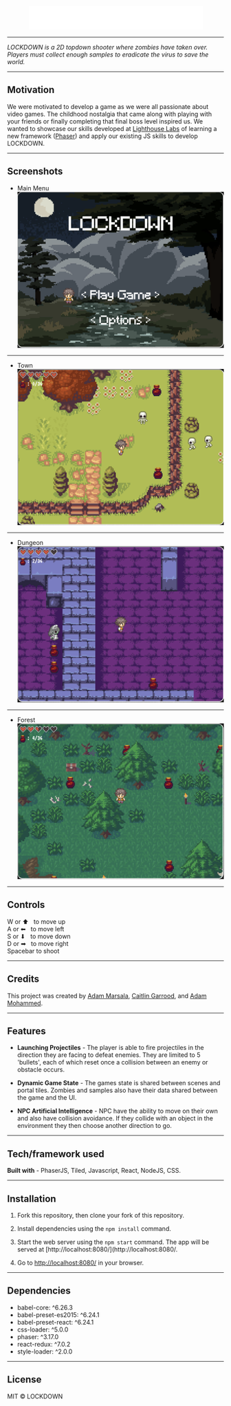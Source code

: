 <br />
<p align="center">
<img src="https://github.com/adamm13/lockdown/blob/master/src/assets/menu-images/menuname.png"/>
</p>

---

*LOCKDOWN is a 2D topdown shooter where zombies have taken over. Players must collect enough samples to eradicate the virus to save the world.*

---

## Motivation

We were motivated to develop a game as we were all passionate about video games. The childhood nostalgia that came along with playing with your friends or finally completing that final boss level inspired us. We wanted to showcase our skills developed at [Lighthouse Labs](https://www.lighthouselabs.ca/) of learning a new framework ([Phaser](https://phaser.io/)) and apply our existing JS skills to develop LOCKDOWN. 

---

## Screenshots

* Main Menu
![alt text](https://github.com/adamm13/lockdown/blob/master/src/assets/menu-images/menupic.png)
---
* Town
![alt text](https://github.com/adamm13/lockdown/blob/master/src/assets/menu-images/townpic.png)
---
* Dungeon
![alt text](https://github.com/adamm13/lockdown/blob/master/src/assets/menu-images/dungeonpic.png)
---
* Forest
![alt text](https://github.com/adamm13/lockdown/blob/master/src/assets/menu-images/forestpic.png)
---

## Controls

W or ⬆  &nbsp;  to move up <br />
A or ⬅  &nbsp;  to move left <br />
S or ⬇  &nbsp;  to move down <br />
D or ➡  &nbsp;  to move right <br />
Spacebar to shoot <br />

---

## Credits

This project was created by [Adam Marsala](https://github.com/MagicMark5), [Caitlin Garrood](https://github.com/CaitieCat), and [Adam Mohammed](https://github.com/adamm13). 

---

## Features

- **Launching Projectiles** - The player is able to fire projectiles in the direction they are facing to defeat enemies. They are limited to 5 'bullets', each of  which reset once a collision between an enemy or obstacle occurs.

- **Dynamic Game State** - The games state is shared between scenes and portal tiles. Zombies and samples also have their data shared between the game and the UI.

- **NPC Artificial Intelligence** - NPC have the ability to move on their own and also have collision avoidance. If they collide with an object in the environment they then choose another direction to go.

---

## Tech/framework used

**Built with** - PhaserJS, Tiled, Javascript, React, NodeJS, CSS.

---

## Installation

1. Fork this repository, then clone your fork of this repository.

2. Install dependencies using the `npm install` command.

3. Start the web server using the `npm start` command. The app will be served at [http://localhost:8080/](http://localhost:8080/.

4. Go to [http://localhost:8080/](http://localhost:8080/) in your browser.

---

## Dependencies

   - babel-core: ^6.26.3
   - babel-preset-es2015: ^6.24.1
   - babel-preset-react: ^6.24.1
   - css-loader: ^5.0.0
   - phaser: ^3.17.0
   - react-redux: ^7.0.2
   - style-loader: ^2.0.0

---

## License

MIT © LOCKDOWN
